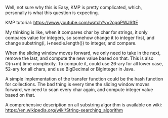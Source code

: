 
Well, not sure why this is Easy, KMP is pretty complicated, which, personally is what this question is expecting.    

KMP tutorial:   https://www.youtube.com/watch?v=2ogqPWJSftE      

My thinking is like,  when it compares char by char for strings, it only compares value for integers, so somehow change it to integer first, and change substring(i, i+needle.length()) to integer, and compare.   

When the sliding window moves forward, we only need to take in the next, remove the last, and compute the new value based on that.  This is also O(n+m) time complexity.   To compute it, could use 26-ary for all lower case, 52-ary for all chars, and use BigDecimal or BigInteger in Java.

A simple implementation of the transfer function could be the hash function for collections. The bad thing is every time the sliding window moves forward, we need to scan every char again, and compute integer value based on that.   

A comprehensive description on all substring algorithm is available on wiki:
https://en.wikipedia.org/wiki/String-searching_algorithm  
